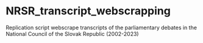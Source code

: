 # NRSR_transcript_webscrapping
Replication script webscrape transcripts of the parliamentary debates in the National Council of the Slovak Republic (2002-2023)
